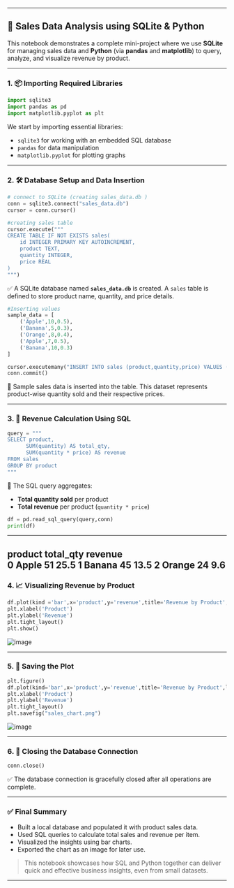 

---

## 🛒 Sales Data Analysis using SQLite & Python

This notebook demonstrates a complete mini-project where we use **SQLite** for managing sales data and **Python** (via **pandas** and **matplotlib**) to query, analyze, and visualize revenue by product.

---

### **1. 📦 Importing Required Libraries**

```python
import sqlite3
import pandas as pd
import matplotlib.pyplot as plt
```

We start by importing essential libraries:
- `sqlite3` for working with an embedded SQL database
- `pandas` for data manipulation
- `matplotlib.pyplot` for plotting graphs

---

### **2. 🛠️ Database Setup and Data Insertion**

```python
# connect to SQLite (creating sales_data.db )
conn = sqlite3.connect("sales_data.db")
cursor = conn.cursor()

#creating sales table
cursor.execute("""
CREATE TABLE IF NOT EXISTS sales(
    id INTEGER PRIMARY KEY AUTOINCREMENT,
    product TEXT,
    quantity INTEGER,
    price REAL
)
""")
```

✅ A SQLite database named **`sales_data.db`** is created. A `sales` table is defined to store product name, quantity, and price details.

```python
#Inserting values
sample_data = [
    ('Apple',10,0.5),
    ('Banana',5,0.3),
    ('Orange',8,0.4),
    ('Apple',7,0.5),
    ('Banana',10,0.3)
]

cursor.executemany("INSERT INTO sales (product,quantity,price) VALUES (?,?,?)", sample_data)
conn.commit()
```

🧾 Sample sales data is inserted into the table. This dataset represents product-wise quantity sold and their respective prices.

---

### **3. 🧮 Revenue Calculation Using SQL**

```python
query = """
SELECT product,
      SUM(quantity) AS total_qty,
      SUM(quantity * price) AS revenue
FROM sales
GROUP BY product
"""
```

🔎 The SQL query aggregates:
- **Total quantity sold** per product
- **Total revenue** per product (`quantity * price`)

```python
df = pd.read_sql_query(query,conn)
print(df)
```
---

   product  total_qty  revenue                                                                    
0   Apple         51     25.5
1  Banana         45     13.5
2  Orange         24      9.6
---
### **4. 📈 Visualizing Revenue by Product**

```python
df.plot(kind ='bar',x='product',y='revenue',title='Revenue by Product',legend=False)
plt.xlabel('Product')
plt.ylabel('Revenue')
plt.tight_layout()
plt.show()
```

![image](https://github.com/user-attachments/assets/10ae0733-678a-4d80-92cd-210f7adc482f)

---

### **5. 💾 Saving the Plot**

```python
plt.figure()
df.plot(kind='bar',x='product',y='revenue',title='Revenue by Product',legend=False)
plt.xlabel('Product')
plt.ylabel('Revenue')
plt.tight_layout()
plt.savefig("sales_chart.png")
```

![image](https://github.com/user-attachments/assets/7d1895f1-f740-4099-8e84-51dd624d0bf8)

---

### **6. 🔐 Closing the Database Connection**

```python
conn.close()
```

✅ The database connection is gracefully closed after all operations are complete.

---

### ✅ Final Summary

- Built a local database and populated it with product sales data.
- Used SQL queries to calculate total sales and revenue per item.
- Visualized the insights using bar charts.
- Exported the chart as an image for later use.

> This notebook showcases how SQL and Python together can deliver quick and effective business insights, even from small datasets.

---
